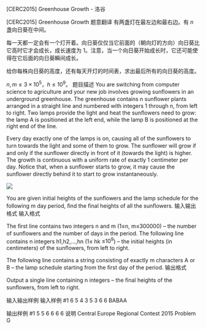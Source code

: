 



[CERC2015] Greenhouse Growth - 洛谷














[CERC2015] Greenhouse Growth
题意翻译
有两盏灯在最左边和最右边。有 $n$ 盏向日葵在中间。

每一天都一定会有一个灯开着。向日葵仅仅当它前面的（朝向灯的方向）向日葵比它高时它才会成长，成长速度为 $1$。注意，当一个向日葵开始成长时，它还可能使得在它后面的向日葵瞬间成长。

给你每株向日葵的高度，还有每天开灯的时间表，求出最后所有的向日葵的高度。

$n,m\le 3\times 10^5$，$h \leq 10^9$。
题目描述
You are switching from computer science to agriculture and your new job involves growing sunﬂowers in an underground greenhouse. The greenhouse contains n sunﬂower plants arranged in a straight line and numbered with integers 1 through n, from left to right. Two lamps provide the light and heat the sunﬂowers need to grow: the lamp A is positioned at the left end, while the lamp B is positioned at the right end of the line. 

Every day exactly one of the lamps is on, causing all of the sunﬂowers to turn towards the light and some of them to grow. The sunﬂower will grow if and only if the sunﬂower directly in front of it (towards the light) is higher. The growth is continuous with a uniform rate of exactly 1 centimeter per day. Notice that, when a sunﬂower starts to grow, it may cause the sunﬂower directly behind it to start to grow instantaneously.

![](https://cdn.luogu.com.cn/upload/pic/16238.png )

You are given initial heights of the sunﬂowers and the lamp schedule for the following m day period, ﬁnd the ﬁnal heights of all the sunﬂowers.
输入输出格式
输入格式

The ﬁrst line contains two integers n and m (1≤n, m≤300000) – the number of sunﬂowers and the number of days in the period. The following line contains n integers h1,h2,...,hn (1≤ hk ≤$10^9$) – the initial heights (in centimeters) of the sunﬂowers, from left to right. 

The following line contains a string consisting of exactly m characters A or B – the lamp schedule starting from the ﬁrst day of the period.
输出格式

Output a single line containing n integers – the ﬁnal heights of the sunﬂowers, from left to right.

输入输出样例
输入样例 #1
6 5 
4 3 5 3 6 6 
BABAA

输出样例 #1
5 5 6 6 6 6
说明
Central Europe Regional Contest 2015 Problem G






